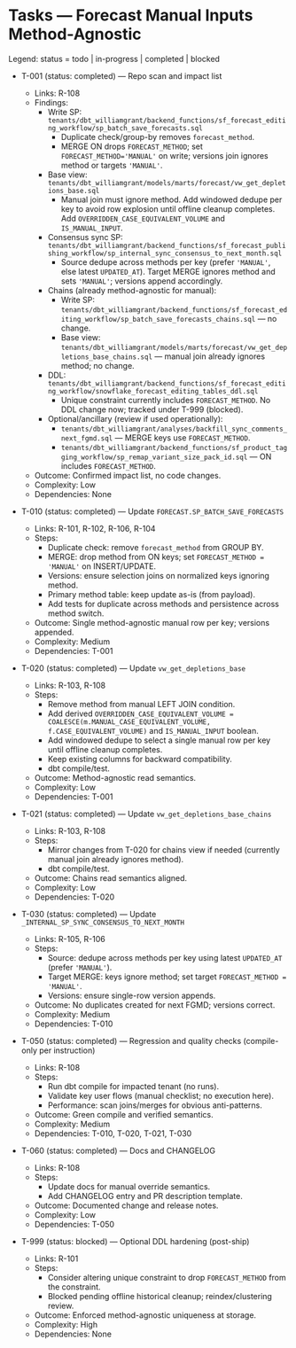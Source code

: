 # Tasks — Forecast Manual Inputs Method-Agnostic

Legend: status = todo | in-progress | completed | blocked

- T-001 (status: completed) — Repo scan and impact list
  - Links: R-108
  - Findings:
    - Write SP: `tenants/dbt_williamgrant/backend_functions/sf_forecast_editing_workflow/sp_batch_save_forecasts.sql`
      - Duplicate check/group-by removes `forecast_method`.
      - MERGE ON drops `FORECAST_METHOD`; set `FORECAST_METHOD='MANUAL'` on write; versions join ignores method or targets `'MANUAL'`.
    - Base view: `tenants/dbt_williamgrant/models/marts/forecast/vw_get_depletions_base.sql`
      - Manual join must ignore method. Add windowed dedupe per key to avoid row explosion until offline cleanup completes. Add `OVERRIDDEN_CASE_EQUIVALENT_VOLUME` and `IS_MANUAL_INPUT`.
    - Consensus sync SP: `tenants/dbt_williamgrant/backend_functions/sf_forecast_publishing_workflow/sp_internal_sync_consensus_to_next_month.sql`
      - Source dedupe across methods per key (prefer `'MANUAL'`, else latest `UPDATED_AT`). Target MERGE ignores method and sets `'MANUAL'`; versions append accordingly.
    - Chains (already method-agnostic for manual):
      - Write SP: `tenants/dbt_williamgrant/backend_functions/sf_forecast_editing_workflow/sp_batch_save_forecasts_chains.sql` — no change.
      - Base view: `tenants/dbt_williamgrant/models/marts/forecast/vw_get_depletions_base_chains.sql` — manual join already ignores method; no change.
    - DDL: `tenants/dbt_williamgrant/backend_functions/sf_forecast_editing_workflow/snowflake_forecast_editing_tables_ddl.sql`
      - Unique constraint currently includes `FORECAST_METHOD`. No DDL change now; tracked under T-999 (blocked).
    - Optional/ancillary (review if used operationally):
      - `tenants/dbt_williamgrant/analyses/backfill_sync_comments_next_fgmd.sql` — MERGE keys use `FORECAST_METHOD`.
      - `tenants/dbt_williamgrant/backend_functions/sf_product_tagging_workflow/sp_remap_variant_size_pack_id.sql` — ON includes `FORECAST_METHOD`.
  - Outcome: Confirmed impact list, no code changes.
  - Complexity: Low
  - Dependencies: None

- T-010 (status: completed) — Update `FORECAST.SP_BATCH_SAVE_FORECASTS`
  - Links: R-101, R-102, R-106, R-104
  - Steps:
    - Duplicate check: remove `forecast_method` from GROUP BY.
    - MERGE: drop method from ON keys; set `FORECAST_METHOD = 'MANUAL'` on INSERT/UPDATE.
    - Versions: ensure selection joins on normalized keys ignoring method.
    - Primary method table: keep update as-is (from payload).
    - Add tests for duplicate across methods and persistence across method switch.
  - Outcome: Single method-agnostic manual row per key; versions appended.
  - Complexity: Medium
  - Dependencies: T-001

- T-020 (status: completed) — Update `vw_get_depletions_base`
  - Links: R-103, R-108
  - Steps:
    - Remove method from manual LEFT JOIN condition.
    - Add derived `OVERRIDDEN_CASE_EQUIVALENT_VOLUME = COALESCE(m.MANUAL_CASE_EQUIVALENT_VOLUME, f.CASE_EQUIVALENT_VOLUME)` and `IS_MANUAL_INPUT` boolean.
    - Add windowed dedupe to select a single manual row per key until offline cleanup completes.
    - Keep existing columns for backward compatibility.
    - dbt compile/test.
  - Outcome: Method-agnostic read semantics.
  - Complexity: Low
  - Dependencies: T-001

- T-021 (status: completed) — Update `vw_get_depletions_base_chains`
  - Links: R-103, R-108
  - Steps:
    - Mirror changes from T-020 for chains view if needed (currently manual join already ignores method).
    - dbt compile/test.
  - Outcome: Chains read semantics aligned.
  - Complexity: Low
  - Dependencies: T-020

- T-030 (status: completed) — Update `_INTERNAL_SP_SYNC_CONSENSUS_TO_NEXT_MONTH`
  - Links: R-105, R-106
  - Steps:
    - Source: dedupe across methods per key using latest `UPDATED_AT` (prefer `'MANUAL'`).
    - Target MERGE: keys ignore method; set target `FORECAST_METHOD = 'MANUAL'`.
    - Versions: ensure single-row version appends.
  - Outcome: No duplicates created for next FGMD; versions correct.
  - Complexity: Medium
  - Dependencies: T-010

- T-050 (status: completed) — Regression and quality checks (compile-only per instruction)
  - Links: R-108
  - Steps:
    - Run dbt compile for impacted tenant (no runs).
    - Validate key user flows (manual checklist; no execution here).
    - Performance: scan joins/merges for obvious anti-patterns.
  - Outcome: Green compile and verified semantics.
  - Complexity: Medium
  - Dependencies: T-010, T-020, T-021, T-030

- T-060 (status: completed) — Docs and CHANGELOG
  - Links: R-108
  - Steps:
    - Update docs for manual override semantics.
    - Add CHANGELOG entry and PR description template.
  - Outcome: Documented change and release notes.
  - Complexity: Low
  - Dependencies: T-050

- T-999 (status: blocked) — Optional DDL hardening (post-ship)
  - Links: R-101
  - Steps:
    - Consider altering unique constraint to drop `FORECAST_METHOD` from the constraint.
    - Blocked pending offline historical cleanup; reindex/clustering review.
  - Outcome: Enforced method-agnostic uniqueness at storage.
  - Complexity: High
  - Dependencies: None
